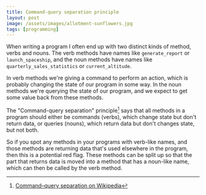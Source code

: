 ```yaml
---
title: Command-query separation principle
layout: post
image: /assets/images/allotment-sunflowers.jpg
tags: [programming]
---
```


When writing a program I often end up with two distinct kinds of method, verbs and nouns. The verb methods have names like `generate_report` or `launch_spaceship`, and the noun methods have names like `quarterly_sales_statistics` or `current_altitude`.

In verb methods we're giving a command to perform an action, which is probably changing the state of our program in some way. In the noun methods we're querying the state of our program, and we expect to get some value back from these methods.

The "Command-query separation" principle[^1] says that all methods in a program should either be commands (verbs), which change state but don't return data, or queries (nouns), which return data but don't changes state, but not both.

[^1]: [Command–query separation on Wikipedia](https://en.wikipedia.org/wiki/Command–query_separation)

So if you spot any methods in your programs with verb-like names, and those methods are returning data that's used elsewhere in the program, then this is a potential red flag. These methods can be split up so that the part that returns data is moved into a method that has a noun-like name, which can then be called by the verb method.
